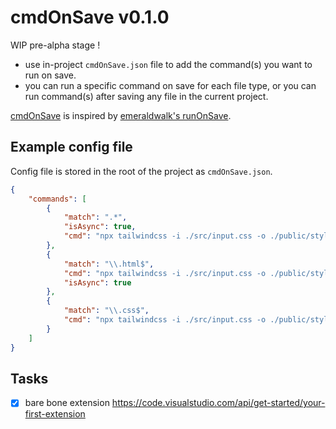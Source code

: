 # cmdOnSave v0.1.0

WIP pre-alpha stage !

- use in-project `cmdOnSave.json` file to add the command(s) you want to run on save.
- you can run a specific command on save for each file type, or you can run command(s) after saving any file in the current project.

[cmdOnSave](https://github.com/abanoubha/cmdOnSave) is inspired by [emeraldwalk's runOnSave](https://github.com/emeraldwalk/vscode-runonsave).

## Example config file

Config file is stored in the root of the project as `cmdOnSave.json`.

```json
{
    "commands": [
        {
            "match": ".*",
            "isAsync": true,
            "cmd": "npx tailwindcss -i ./src/input.css -o ./public/style.css --minify"
        },
        {
            "match": "\\.html$",
            "cmd": "npx tailwindcss -i ./src/input.css -o ./public/style.css --minify",
            "isAsync": true
        },
        {
            "match": "\\.css$",
            "cmd": "npx tailwindcss -i ./src/input.css -o ./public/style.css --minify"
        }
    ]
}
```

## Tasks

- [x] bare bone extension <https://code.visualstudio.com/api/get-started/your-first-extension>
